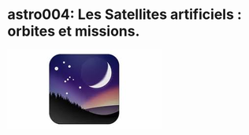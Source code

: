 <!--
author: (c) riadh BEN NESSIB
email: riadhbennessib@gmail.com
version: 0.1.0
language: fr
logo: https://raw.githubusercontent.com/pyTUNISIA/home/master/images/stellarium.jpg
comment: astroTUNISIA: Astronomie pour tous.
mode: Textbook
-->

# astro004: Les Satellites artificiels : orbites et missions.
![Image astroTUNISIA.png](https://raw.githubusercontent.com/pyTUNISIA/home/master/images/stellarium.jpg)
